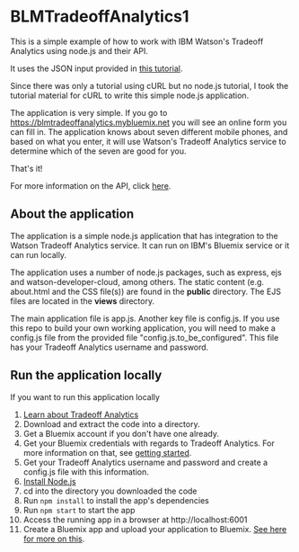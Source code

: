 # BLMTradeoffAnalytics1


  This is a simple example of how to work with IBM Watson's Tradeoff Analytics using node.js and their API.
  
  It uses the JSON input provided in <a href="https://www.ibm.com/watson/developercloud/doc/tradeoff-analytics/tutorial.shtml">this tutorial</a>.
  
Since there was only a tutorial using cURL but no node.js tutorial, I took the tutorial material for cURL to write this simple node.js application.

The application is very simple. If you go to https://blmtradeoffanalytics.mybluemix.net you will see an online form you can fill in. The application knows about seven different mobile phones, and based on what you enter, it will use Watson's Tradeoff Analytics service to determine which of the seven are good for you.  

That's it!
   
   For more information on the API, click <a href="https://www.ibm.com/watson/developercloud/doc/tradeoff-analytics/">here</a>.

## About the application

The application is a simple node.js application that has integration to the Watson Tradeoff Analytics service.  It can run on IBM's Bluemix service or it can run locally. 

The application uses a number of node.js packages, such as express, ejs and watson-developer-cloud, among others. The static content (e.g. about.html and the CSS file(s)) are found in the **public** directory. The EJS files are located in the **views** directory.

The main application file is app.js. Another key file is config.js. If you use this repo to build your own working application, you will need to make a config.js file from the provided file "config.js.to_be_configured". This file has your Tradeoff Analytics username and password.

## Run the application locally
If you want to run this application locally

1. [Learn about Tradeoff Analytics]
2. Download and extract the code into a directory.
3. Get a Bluemix account if you don't have one already.
4. Get your Bluemix credentials with regards to Tradeoff Analytics. For more information on that, see [getting started].
5. Get your Tradeoff Analytics username and password and create a config.js file with this information.  
6. [Install Node.js]
4. cd into the directory you downloaded the code
5. Run `npm install` to install the app's dependencies
5. Run `npm start` to start the app
6. Access the running app in a browser at http://localhost:6001
7. Create a Bluemix app and upload your application to Bluemix. [See here for more on this].

[Learn about Tradeoff Analytics]:https://www.ibm.com/watson/developercloud/doc/tradeoff-analytics/index.shtml
[Install Node.js]: https://nodejs.org/en/download/
[getting started]:https://www.ibm.com/watson/developercloud/doc/getting_started/gs-credentials.shtml#getCreds
[See here for more on this]:https://console.ng.bluemix.net/catalog/starters/sdk-for-nodejs/?taxonomyNavigation=applications
